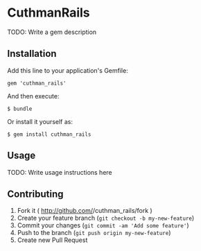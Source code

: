 # CuthmanRails

TODO: Write a gem description

## Installation

Add this line to your application's Gemfile:

    gem 'cuthman_rails'

And then execute:

    $ bundle

Or install it yourself as:

    $ gem install cuthman_rails

## Usage

TODO: Write usage instructions here

## Contributing

1. Fork it ( http://github.com/<my-github-username>/cuthman_rails/fork )
2. Create your feature branch (`git checkout -b my-new-feature`)
3. Commit your changes (`git commit -am 'Add some feature'`)
4. Push to the branch (`git push origin my-new-feature`)
5. Create new Pull Request
